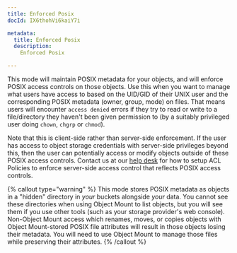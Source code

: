 ```yaml
---
title: Enforced Posix
docId: IX6thohVi6kaiY7i

metadata:
  title: Enforced Posix
  description:
    Enforced Posix

---
```


This mode will maintain POSIX metadata for your objects, and will enforce POSIX access controls on those objects. Use this when you want to manage what users have access to based on the UID/GID of their UNIX user and the corresponding POSIX metadata (owner, group, mode) on files. That means users will encounter `access denied` errors if they try to read or write to a file/directory they haven't been given permission to (by a suitably privileged user doing `chown`, `chgrp` or `chmod`).

Note that this is client-side rather than server-side enforcement. If the user has access to object storage credentials with server-side privileges beyond this, then the user can potentially access or modify objects outside of these POSIX access controls. Contact us at our [help desk](https://supportdcs.storj.io/hc/en-us/requests/new) for how to setup ACL Policies to enforce server-side access control that reflects POSIX access controls.

{% callout type="warning"  %}
This mode stores POSIX metadata as objects in a "hidden" directory in *your* buckets alongside *your* data. You cannot see these directories when using Object Mount to list objects, but you will see them if you use other tools (such as your storage provider's web console). Non-Object Mount access which renames, moves, or copies objects with Object Mount-stored POSIX file attributes will result in those objects losing their metadata. You will need to use Object Mount to manage those files while preserving their attributes.
{% /callout %}

